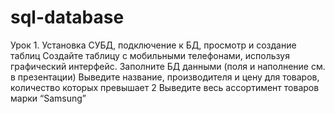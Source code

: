 # sql-database
  Урок 1. Установка СУБД, подключение к БД, просмотр и создание таблиц
Создайте таблицу с мобильными телефонами, используя графический интерфейс. Заполните БД данными (поля и наполнение см. в презентации)
Выведите название, производителя и цену для товаров, количество которых превышает 2
Выведите весь ассортимент товаров марки “Samsung”
